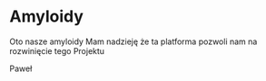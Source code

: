 # Amyloidy

Oto nasze amyloidy
Mam nadzieję że ta platforma pozwoli nam na rozwinięcie tego Projektu

Paweł
